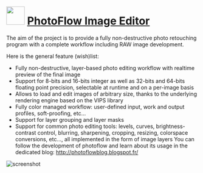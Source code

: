 ﻿# <img src="https://cdn.jsdelivr.net/gh/chtof/chocolatey-packages/automatic/photoflow/photoflow.png" width="48" height="48"/> [PhotoFlow Image Editor](https://chocolatey.org/packages/photoflow)

The aim of the project is to provide a fully non-destructive photo retouching program with a complete workflow including RAW image development.

Here is the general feature (wish)list:

- Fully non-destructive, layer-based photo editing workflow with realtime preview of the final image
- Support for 8-bits and 16-bits integer as well as 32-bits and 64-bits floating point precision, selectable at runtime and on a per-image basis
- Allows to load and edit images of arbitrary size, thanks to the underlying rendering engine based on the VIPS library
- Fully color managed workflow: user-defined input, work and output profiles, soft-proofing, etc...
- Support for layer grouping and layer masks
- Support for common photo editing tools: levels, curves, brightness-contrast control, blurring, sharpening, cropping, resizing, colorspace conversions, etc..., all implemented in the form of image layers
You can follow the development of photoflow and learn about its usage in the dedicated blog: http://photoflowblog.blogspot.fr/

![screenshot](https://cdn.jsdelivr.net/gh/chtof/chocolatey-packages/automatic/photoflow/screenshot.png)